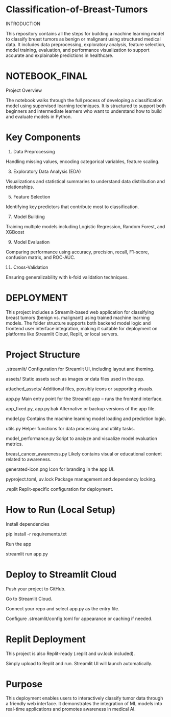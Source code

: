 # Classification-of-Breast-Tumors

INTRODUCTION 

This repository contains all the steps for building a machine learning model to classify breast tumors as benign or malignant using structured medical data. It includes data preprocessing, exploratory analysis, feature selection, model training, evaluation, and performance visualization to support accurate and explainable predictions in healthcare.

# NOTEBOOK_FINAL

Project Overview

The notebook walks through the full process of developing a classification model using supervised learning techniques. It is structured to support both beginners and intermediate learners who want to understand how to build and evaluate models in Python.

# Key Components
1. Data Preprocessing
   
Handling missing values, encoding categorical variables, feature scaling.

3. Exploratory Data Analysis (EDA)
   
Visualizations and statistical summaries to understand data distribution and relationships.

5. Feature Selection
   
Identifying key predictors that contribute most to classification.

7. Model Building
   
Training multiple models including Logistic Regression, Random Forest, and XGBoost

9. Model Evaluation
    
Comparing performance using accuracy, precision, recall, F1-score, confusion matrix, and ROC-AUC.

11. Cross-Validation
    
Ensuring generalizability with k-fold validation techniques.

# DEPLOYMENT 
This project includes a Streamlit-based web application for classifying breast tumors (benign vs. malignant) using trained machine learning models. The folder structure supports both backend model logic and frontend user interface integration, making it suitable for deployment on platforms like Streamlit Cloud, Replit, or local servers.

# Project Structure
.streamlit/	Configuration for Streamlit UI, including layout and theming.

assets/	Static assets such as images or data files used in the app.

attached_assets/	Additional files, possibly icons or supporting visuals.

app.py	Main entry point for the Streamlit app – runs the frontend interface.

app_fixed.py, app.py.bak	Alternative or backup versions of the app file.

model.py	Contains the machine learning model loading and prediction logic.

utils.py	Helper functions for data processing and utility tasks.

model_performance.py	Script to analyze and visualize model evaluation metrics.

breast_cancer_awareness.py	Likely contains visual or educational content related to awareness.

generated-icon.png	Icon for branding in the app UI.

pyproject.toml, uv.lock	Package management and dependency locking.

.replit	Replit-specific configuration for deployment.

# How to Run (Local Setup)

Install dependencies

pip install -r requirements.txt

Run the app

streamlit run app.py

# Deploy to Streamlit Cloud

Push your project to GitHub.

Go to Streamlit Cloud.

Connect your repo and select app.py as the entry file.

Configure .streamlit/config.toml for appearance or caching if needed.

# Replit Deployment

This project is also Replit-ready (.replit and uv.lock included).

Simply upload to Replit and run. Streamlit UI will launch automatically.

# Purpose

This deployment enables users to interactively classify tumor data through a friendly web interface. It demonstrates the integration of ML models into real-time applications and promotes awareness in medical AI.




